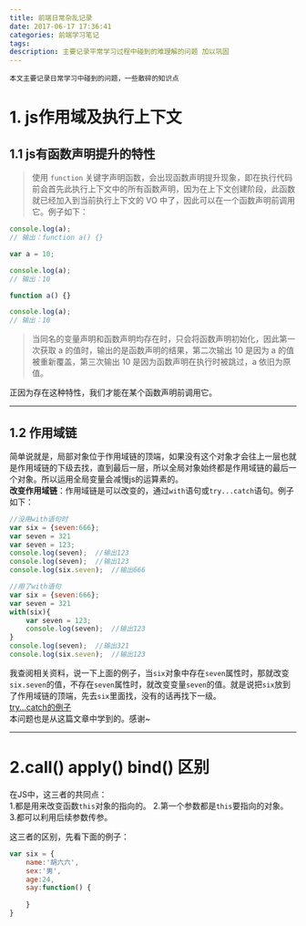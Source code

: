 ```yaml
---
title: 前端日常杂乱记录
date: 2017-06-17 17:36:41
categories: 前端学习笔记
tags:
description: 主要记录平常学习过程中碰到的难理解的问题 加以巩固
---
```

  
`本文主要记录日常学习中碰到的问题，一些散碎的知识点`  
# 1. js作用域及执行上下文  

## 1.1 js有函数声明提升的特性  
  
> 使用 `function` 关键字声明函数，会出现函数声明提升现象，即在执行代码前会首先此执行上下文中的所有函数声明，因为在上下文创建阶段，此函数就已经加入到当前执行上下文的 VO 中了，因此可以在一个函数声明前调用它。例子如下：  
  
```javascript
console.log(a);
// 输出：function a() {}

var a = 10;

console.log(a);
// 输出：10

function a() {}

console.log(a);
// 输出：10
```  
> 当同名的变量声明和函数声明均存在时，只会将函数声明初始化，因此第一次获取 a 的值时，输出的是函数声明的结果，第二次输出 10 是因为 a 的值被重新覆盖，第三次输出 10 是因为函数声明在执行时被跳过，a 依旧为原值。  
  
正因为存在这种特性，我们才能在某个函数声明前调用它。  

------------  

## 1.2 作用域链  
简单说就是，局部对象位于作用域链的顶端，如果没有这个对象才会往上一层也就是作用域链的下级去找，直到最后一层，所以全局对象始终都是作用域链的最后一个对象。所以运用全局变量会减慢js的运算素的。  
**改变作用域链**：作用域链是可以改变的，通过`with`语句或`try...catch`语句。例子如下：  
```javascript
//没用with语句时
var six = {seven:666};
var seven = 321
var seven = 123;
console.log(seven);  //输出123
console.log(seven);  //输出123
console.log(six.seven);  //输出666
```  
```javascript
//用了with语句
var six = {seven:666};
var seven = 321
with(six){
	var seven = 123;
	console.log(seven);  //输出123
}
console.log(seven);  //输出321
console.log(six.seven);  //输出123
```  
我查阅相关资料，说一下上面的例子，当`six`对象中存在`seven`属性时，那就改变`six.seven`的值，不存在`seven`属性时，就改变变量`seven`的值。就是说把`six`放到了作用域链的顶端，先去`six`里面找，没有的话再找下一级。  
[try...catch的例子](https://dremy.cn/blog/scope-and-execution-context-in-javascript)  
本问题也是从这篇文章中学到的。感谢~  

---------  

# 2.call() apply() bind() 区别  

在JS中，这三者的共同点：  
1.都是用来改变函数`this`对象的指向的。
2.第一个参数都是`this`要指向的对象。
3.都可以利用后续参数传参。  

这三者的区别，先看下面的例子：  

```javascript
var six = {
    name:'胡六六',
    sex:'男',
    age:24,
    say:function() {
      
    }
}
```